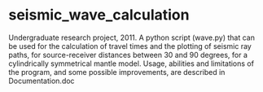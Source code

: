# seismic_wave_calculation
Undergraduate research project, 2011. A python script (wave.py) that can be used for the calculation of travel times and the plotting of seismic ray paths, for source-receiver distances between 30 and 90 degrees, for a cylindrically symmetrical mantle model. 
Usage, abilities and limitations of the program, and some possible improvements, are described in Documentation.doc
